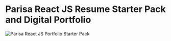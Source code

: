 # Parisa React JS Resume Starter Pack and Digital Portfolio

![Parisa React JS Portfolio Starter Pack](resume-screenshot.jpg?raw=true "Parisa React JS Portfolio Stater Pack ")
